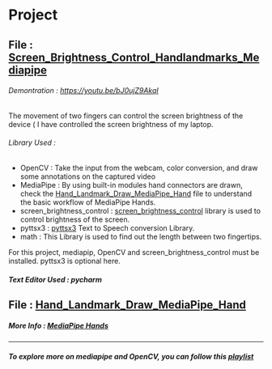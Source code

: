 # Project


## File : [Screen_Brightness_Control_Handlandmarks_Mediapipe](https://github.com/MalishaIslam/Project/blob/c5941a6ea8300e8b0bb8e5bf555b35b896e7cde3/brightness_control_hand_mediapipe.py)

###### Demontration : https://youtu.be/bJ0ujZ9AkqI
 The movement of two fingers can control the screen brightness of the device ( I have controlled the screen brightness of my laptop. 

###### Library Used :
- OpenCV : Take the input from the webcam, color conversion, and draw some annotations on the captured video
- MediaPipe : By using built-in modules hand connectors are drawn, check the [Hand_Landmark_Draw_MediaPipe_Hand](https://github.com/MalishaIslam/Project/blob/eea528fcc232b6b73c8e9b1f69d654d40e57b2d1/HandLandmark_Draw) file to understand the basic workflow of MediaPipe Hands. 
- screen_brightness_control : [screen_brightness_control](https://www.geeksforgeeks.org/how-to-control-laptop-screen-brightness-using-python/) 
 library is used to control brightness of the screen. 
- pyttsx3 : [pyttsx3](https://pypi.org/project/pyttsx3/) Text to Speech conversion Library. 
- math : This Library is used to find out the length between two fingertips.

For this project, mediapip, OpenCV and screen_brightness_control must be installed. pyttsx3 is optional here. 

##### Text Editor Used : pycharm

## File : [Hand_Landmark_Draw_MediaPipe_Hand](https://github.com/MalishaIslam/Project/blob/eea528fcc232b6b73c8e9b1f69d654d40e57b2d1/HandLandmark_Draw)
##### More Info : [MediaPipe Hands](https://google.github.io/mediapipe/solutions/hands#python-solution-api)


--------------------------------------------------------------------------------------------------

##### To explore more on mediapipe and OpenCV, you can follow this [playlist](https://www.youtube.com/playlist?list=PLMoSUbG1Q_r8jFS04rot-3NzidnV54Z2q&fbclid=IwAR1UN8EMjGs7XvsQc91kYHXScDyGYMOT9ri-4ECMO2el9Lln2s9PtYfM48U)
